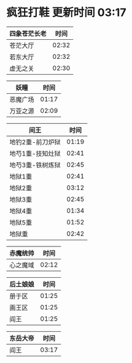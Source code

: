 # 疯狂打鞋 更新时间 03:17

| 四象苍茫长老   | 时间    |
|--------|-------|
| 苍茫大厅 | 02:32 |
| 若东大厅 | 02:32 |
| 虚无之关 | 02:30 |

| 妖瞳   | 时间    |
|--------|-------|
| 恶魔广场 | 01:17 |
| 万亚之源 | 02:09 |

| 间王   | 时间    |
|--------|-------|
| 地钓2重-前刀炉狱 | 01:19 |
| 地芍1重-技知灶狱 | 02:41 |
| 地芍3重-铁树炼狱 | 02:45 |
| 地狱1重 | 02:41 |
| 地狱2重 | 03:12 |
| 地狱3重 | 02:45 |
| 地狱4重 | 01:34 |
| 地狱5重 | 01:52 |
| 地狱重 | 02:42 |

| 赤魔统帅   | 时间    |
|--------|-------|
| 心之魔域 | 02:12 |

| 后土娘娘   | 时间    |
|--------|-------|
| 册于区 | 01:25 |
| 画王区 | 01:25 |
| 阎王 | 01:25 |

| 东岳大帝   | 时间    |
|--------|-------|
| 阎王 | 03:17 |